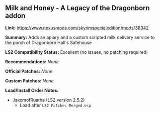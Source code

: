 ## Milk and Honey - A Legacy of the Dragonborn addon

**Link:** https://www.nexusmods.com/skyrimspecialedition/mods/38342

**Summary:** Adds an apiary and a custom scripted milk delivery service to the porch of Dragonborn Hall's Safehouse 

**LS2 Compatibility Status:** Excellent (no issues, no patching required)

**Recommendations:** 
_None_

**Official Patches:**
_None_

**Custom Patches:**
_None_

**Load/Install Order Notes:**
* JaxomofRuatha (LS2 version 2.5.2)
  * Load after `LS2 Patches Merged.esp`